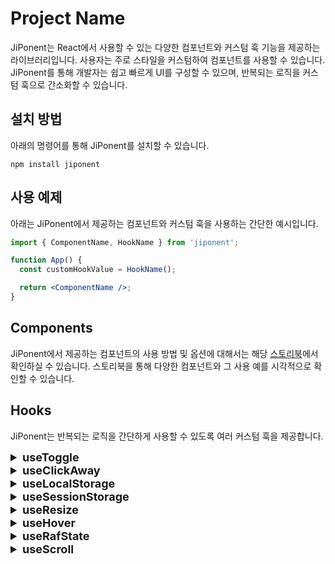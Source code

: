 # Project Name

JiPonent는 React에서 사용할 수 있는 다양한 컴포넌트와 커스텀 훅 기능을 제공하는 라이브러리입니다. 사용자는 주로 스타일을 커스텀하여 컴포넌트를 사용할 수 있습니다. JiPonent를 통해 개발자는 쉽고 빠르게 UI를 구성할 수 있으며, 반복되는 로직을 커스텀 훅으로 간소화할 수 있습니다.

## 설치 방법

아래의 명령어를 통해 JiPonent를 설치할 수 있습니다.

```
npm install jiponent
```

## 사용 예제

아래는 JiPonent에서 제공하는 컴포넌트와 커스텀 훅을 사용하는 간단한 예시입니다.

```jsx
import { ComponentName, HookName } from 'jiponent';

function App() {
  const customHookValue = HookName();

  return <ComponentName />;
}
```

## Components

JiPonent에서 제공하는 컴포넌트의 사용 방법 및 옵션에 대해서는 해당 [스토리북](https://6645a375b8bd5e22f2b27560-gkfwhtwpbu.chromatic.com/)에서 확인하실 수 있습니다. 스토리북을 통해 다양한 컴포넌트와 그 사용 예를 시각적으로 확인할 수 있습니다.

## Hooks

JiPonent는 반복되는 로직을 간단하게 사용할 수 있도록 여러 커스텀 훅을 제공합니다.

<details>
  <summary style="font-size:18px"><b>useToggle</b></summary>
  useToggle은 토글 상태 관리를 위한 커스텀 훅입니다.

#### 사용법

useToggle 훅은 초기 boolean 값(기본값은 false)을 인자로 받아, 그 상태를 관리하기 위한 여러 핸들러 함수들을 반환합니다.

```jsx
const { isToggle, handleToggle, handleSetTrue, handleSetFalse } = useToggle(false);
```

#### 매개변수

- defaultValue (boolean): 초기 토글 상태 값을 설정합니다. 기본값은 false입니다.

#### 반환 값

- isToggle (boolean): 현재 토글 상태를 나타냅니다.
- handleToggle (() => void): 토글 상태를 반전시키는 함수입니다.
- handleSetTrue (() => void): 토글 상태를 true로 설정하는 함수입니다.
- handleSetFalse (() => void): 토글 상태를 false로 설정하는 함수입니다.
</details>

<details>
  <summary style="font-size:18px"><b>useClickAway</b></summary>
  useClickAway는 지정된 요소 외부를 클릭했을 때 특정 로직을 실행할 수 있도록 도와주는 훅입니다. 이를 통해 드롭다운 메뉴, 모달 등을 구현할 때 유용하게 사용할 수 있습니다.

#### 사용법

useClickAway 훅은 클릭 이벤트를 감지할 요소의 참조(ref)와 외부 클릭 시 실행될 콜백 함수를 인자로 받습니다. 이 훅은 지정된 요소의 외부 클릭을 감지하고, 이에 대응하여 제공된 콜백 함수를 호출합니다.

```jsx
const ref = useClickAway < HTMLDivElement > (() => console.log('콜백 함수'));

return <div ref={ref}>내용</div>;
```

#### 매개변수

- callback: 지정된 요소의 외부를 클릭했을 때 실행할 콜백 함수입니다. 이 함수는 외부 클릭 이벤트가 발생했을 때 호출됩니다.

#### 반환 값

- ref: useClickAway 훅은 클릭 이벤트 감지를 위해 사용될 요소에 연결할 수 있는 React 참조(React.RefObject)를 반환합니다. 이 참조는 훅을 사용할 컴포넌트 내에서 요소에 할당되어야 합니다.
</details>

<details>
  <summary style="font-size:18px"><b>useLocalStorage</b></summary>
useLocalStorage는 로컬 스토리지(Local Storage) 상태 관리를 위한 커스텀 훅입니다.

#### 사용법

이 훅은 키와 기본값을 인자로 받아 로컬 스토리지에 저장된 값을 관리합니다. 또한 오류가 발생했을 때 호출될 콜백 함수를 설정할 수 있습니다.

```jsx
const { value, setItem, removeItem } = useLocalStorage({
  key: 'myKey',
  defaultValue: 'defaultValue',
  onError: (error) => console.error(error),
});
```

#### 매개변수

- key (string): 로컬 스토리지에서 값을 저장하거나 가져올 때 사용할 키입니다.
- defaultValue (T): 로컬 스토리지에 값이 없을 때 사용할 기본값입니다.
- onError ((error: Error) => void): 오류가 발생했을 때 호출될 콜백 함수입니다.

#### 반환 값

- value (T): 현재 로컬 스토리지의 값을 나타냅니다.
- setItem ((newValue: T) => void): 로컬 스토리지의 값을 설정하는 함수입니다.
- removeItem (() => void): 로컬 스토리지의 값을 제거하고 기본값으로 초기화하는 함수입니다.
</details>

<details>
  <summary style="font-size:18px"><b>useSessionStorage</b></summary>
useSessionStorage는 세션 스토리지(Session Storage) 상태 관리를 위한 커스텀 훅입니다.

#### 사용법

이 훅은 키와 기본값을 인자로 받아 세션 스토리지에 저장된 값을 관리합니다. 또한 오류가 발생했을 때 호출될 콜백 함수를 설정할 수 있습니다.

```jsx
const { value, setItem, removeItem } = useSessionStorage({
  key: 'myKey',
  defaultValue: 'defaultValue',
  onError: (error) => console.error(error),
});
```

#### 매개변수

- key (string): 세션 스토리지에서 값을 저장하거나 가져올 때 사용할 키입니다.
- defaultValue (T): 세션 스토리지에 값이 없을 때 사용할 기본값입니다.
- onError ((error: Error) => void): 오류가 발생했을 때 호출될 콜백 함수입니다.

#### 반환 값

- value (T): 현재 세션 스토리지의 값을 나타냅니다.
- setItem ((newValue: T) => void): 세션 스토리지의 값을 설정하는 함수입니다.
- removeItem (() => void): 세션 스토리지의 값을 제거하고 기본값으로 초기화하는 함수입니다.
</details>

<details>
  <summary style="font-size:18px"><b>useResize</b></summary>
useResize는 React 컴포넌트의 크기 변경을 감지하고 해당 변경 사항을 전달하는 커스텀 훅입니다.

#### 사용법

이 훅은 onResize 콜백 함수를 인자로 받습니다. 이 함수는 컴포넌트의 크기가 변경될 때마다 호출됩니다.

```jsx
const ref = useResize((contentRect) => console.log('Component size changed:', contentRect));
```

이 훅은 ref 객체를 반환합니다. 이 객체를 사용하여 컴포넌트의 DOM 요소를 참조할 수 있습니다.

```jsx
return <div ref={ref}>My resizable component</div>;
```

#### 매개변수

- (function): 컴포넌트의 크기가 변경될 때마다 호출되는 콜백 함수입니다. 이 함수는 DOMRectReadOnly 객체를 인자로 받습니다.

#### 반환 값

- ref (ref): 컴포넌트의 DOM 요소를 참조하는 ref 객체입니다.

</details>

<details>
  <summary style="font-size:18px"><b>useHover</b></summary>
useHover는 React 컴포넌트에서 마우스 호버 상태를 관리하는 커스텀 훅입니다. 이 훅은 컴포넌트의 DOM 요소에 마우스 이벤트 리스너를 등록하고, 마우스가 해당 요소 위에 올라가거나 벗어날 때 상태를 업데이트합니다.

#### 사용법

```jsx
import useHover from './useHover';

const MyComponent = () => {
  const { ref, isHover } = useHover<HTMLDivElement>();

  return (
    <div ref={ref}>
      {isHover ? 'Hovered' : 'Not Hovered'}
    </div>
  );
};
```

이 코드에서 useHover 훅은 ref 객체와 isHover 상태 변수를 반환합니다. ref 객체를 사용하여 마우스 이벤트를 추적할 DOM 요소를 참조할 수 있습니다. isHover 변수는 마우스가 해당 요소 위에 있는지 여부를 나타냅니다.

#### 매개변수

- 제네릭 타입 T를 사용하여 DOM 요소의 타입을 지정할 수 있습니다. 이 타입은 ref 객체의 타입을 결정합니다.

#### 반환 값

- ref: 마우스 이벤트를 추적할 DOM 요소를 참조하는 ref 객체입니다.
- isHover: 마우스가 DOM 요소 위에 있는지 여부를 나타내는 boolean 값입니다
</details>

<details>
  <summary style="font-size:18px"><b>useRafState</b></summary>
useRafState는 React 컴포넌트에서 상태를 관리하는 커스텀 훅입니다. 이 훅은 requestAnimationFrame을 사용하여 상태 업데이트를 최적화하여, 부드러운 애니메이션 효과를 제공할 수 있습니다.

#### 사용법

```jsx
import useRafState from './useRafState';

const MyComponent = () => {
  const { state, setRafState } = useRafState < number > 0;

  const handleClick = () => {
    setRafState(state + 1);
  };

  return <div onClick={handleClick}>Current count: {state}</div>;
};
```

이 코드에서 useHover 훅은 ref 객체와 isHover 상태 변수를 반환합니다. ref 객체를 사용하여 마우스 이벤트를 추적할 DOM 요소를 참조할 수 있습니다. isHover 변수는 마우스가 해당 요소 위에 있는지 여부를 나타냅니다.

#### 매개변수

- 제네릭 타입 T를 사용하여 상태의 타입을 지정할 수 있습니다.
- defaultValue: 초기 상태 값입니다.

#### 반환 값

- state: 현재 상태 값입니다.
- setRafState: 상태를 업데이트하는 함수입니다. 이 함수는 requestAnimationFrame을 사용하여 상태 업데이트를 최적화합니다.
</details>

<details>
  <summary style="font-size:18px"><b>useScroll</b></summary>
useScroll은 React 컴포넌트에서 스크롤 위치를 관리하는 커스텀 훅입니다. 이 훅은 requestAnimationFrame을 사용하여 스크롤 이벤트 처리를 최적화하여, 부드러운 스크롤 동작을 제공할 수 있습니다.

#### 사용법

```jsx
import useScroll from './useScroll';

const MyComponent = () => {
  const { ref, state } = useScroll<HTMLDivElement>();

  return (
    <div ref={ref}>
      Current scroll position: x={state.x}, y={state.y}
    </div>
  );
};
```

이 코드에서 useScroll 훅은 ref 객체와 스크롤 위치 상태 객체를 반환합니다. ref 객체를 사용하여 스크롤 이벤트를 추적할 DOM 요소를 참조할 수 있습니다. state 객체는 현재 스크롤 위치의 x, y 좌표를 나타냅니다.

#### 매개변수

- 제네릭 타입 T를 사용하여 참조할 DOM 요소의 타입을 지정할 수 있습니다.

#### 반환 값

- ref: 스크롤 이벤트를 추적할 DOM 요소를 참조하는 ref 객체입니다.
- state: 현재 스크롤 위치의 x, y 좌표를 나타내는 객체입니다.
</details>
